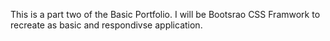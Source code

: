 This is a part two of the Basic Portfolio. I will be Bootsrao CSS Framwork to recreate as basic and respondivse application. 
